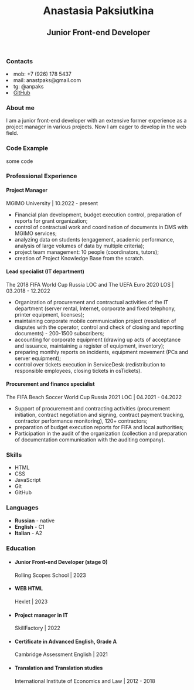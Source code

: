 <!DOCTYPE html>
<html lang="en">
<head>
    <meta charset="UTF-8">
    <meta name="viewport" content="width=device-width, initial-scale=1.0">
    <title>CV (Anastasia Paksiutkina)</title>
</head>
<body>
    <header>
        <h1>Anastasia Paksiutkina</h1>
        <h2>Junior Front-end Developer</h2>
    </header>
    <section>
        <h3>Contacts</h3
        <ul>
            <li>mob: +7 (926) 178 5437</li>
            <li>mail: anastpaks@gmail.com</li>
            <li>tg: @anpaks</li>
            <li><a href="https://github.com/anpaks">GitHub</a></li>
        </ul>
    </section>
    <section>
        <h3>About me</h3>
        <p>I am a junior front-end developer with an extensive former experience as a project manager in various projects. Now I am eager to develop in the web field. </p>
    </section>
    <section>
        <h3>Code Example</h3>
        <p>some code</p>
    </section>
    <section>
        <h3>Professional Experience</h3>
        <div>
            <h4>Project Manager</h4>
            <p>MGIMO University | 10.2022 - present</p>
            <ul>
                <li>Financial plan development, budget execution control, preparation of reports for grant organization;</li>
                <li>control of contractual work and coordination of documents in DMS with MGIMO services;</li>
                <li>analyzing data on students (engagement, academic performance, analysis of large volumes of data by multiple criteria);</li>
                <li>project team management: 10 people (coordinators, tutors);</li>
                <li>creation of Project Knowledge Base from the scratch.</li>
            </ul>
        </div>
        <div>
            <h4>Lead specialist (IT department)</h4>
            <p>The 2018 FIFA World Cup Russia LOC and The UEFA Euro 2020 LOS | 03.2018 - 12.2022</p>
            <ul>
                <li>Organization of procurement and contractual activities of the IT department (server rental, Internet, corporate and fixed telephony, printer equipment, licenses);</li>
                <li>maintaining corporate mobile communication project (resolution of disputes with the operator, control and check of closing and reporting documents) - 200-1500 subscribers;</li>
                <li>accounting for corporate equipment (drawing up acts of acceptance and issuance, maintaining a register of equipment, inventory);</li>
                <li>preparing monthly reports on incidents, equipment movement (PCs and server equipment);</li>
                <li>control over tickets execution in ServiceDesk (redistribution to responsible employees, closing tickets in osTickets).</li>
            </ul>
        </div>
        <div>
            <h4>Procurement and finance specialist</h4>
            <p>The FIFA Beach Soccer World Cup Russia 2021 LOC | 04.2021 - 04.2022</p>
            <ul>
                <li>Support of procurement and contracting activities (procurement initiation, contract negotiation and signing, contract payment tracking, contractor performance monitoring), 120+ contractors;</li>
                <li>preparation of budget execution reports for FIFA and local authorities;</li>
                <li>Participation in the audit of the organization (collection and preparation of documentation communication with the auditing company).</li>
            </ul>
        </div>
    </section>
    <section>
        <h3>Skills</h3>
        <ul>
            <li>HTML</li>
            <li>CSS</li>
            <li>JavaScript</li>
            <li>Git</li>
            <li>GitHub</li>
        </ul>
    </section>
    <section>
        <h3>Languages</h3>
        <ul>
            <li><b>Russian</b> - native</li>
            <li><b>English</b> - C1</li>
            <li><b>Italian</b> - A2</li>
        </ul>
    </section>
    <section>
        <h3>Education</h3>
        <ul>
            <li>
            <h4>Junior Front-end Developer (stage 0)</h4>
            <p>Rolling Scopes School | 2023</p></li>
            <li>
            <h4>WEB HTML</h4>
            <p>Hexlet | 2023</p></li>
            <li>
            <h4>Project manager in IT</h4>
            <p>SkillFactory | 2022</p> </li>
            <li>
            <h4>Certificate in Advanced English, Grade A</h4>
            <p>Cambridge Assessment English | 2021</p></li>
            <li><h4>Translation and Translation studies</h4>
            <p>International Institute of Economics and Law | 2012 - 2018</p></li>
        </ul>
    </section>
</body>
</html>
